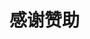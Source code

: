 # 感谢赞助
<zanzhu />

<script setup lang="ts">
import zanzhu from "@source/vue/zanzhu.vue";
</script>

